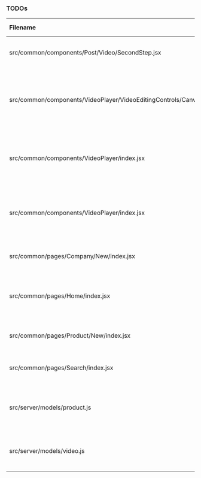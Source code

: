 ### TODOs
| Filename | line # | TODO
|:------|:------:|:------
| src/common/components/Post/Video/SecondStep.jsx | 11 | get the second step finished
| src/common/components/VideoPlayer/VideoEditingControls/Canvas/index.jsx | 11 | Make sure that when sending down props they are merged into state
| src/common/components/VideoPlayer/index.jsx | 6 | Add a Broken Video Image when a video does not load
| src/common/components/VideoPlayer/index.jsx | 7 | Make it so editing is a different bundle using React-Loadable
| src/common/pages/Company/New/index.jsx | 9 | Make it so that users can create Companies
| src/common/pages/Home/index.jsx | 10 | Make it so main pages gives a good overview
| src/common/pages/Product/New/index.jsx | 14 | Make it so that users can create Products
| src/common/pages/Search/index.jsx | 8 | Make it so this actually searches
| src/server/models/product.js | 33 | Create a way to add Objects to a Photo using a virtual
| src/server/models/video.js | 54 | Make it so that all these jobs are queued